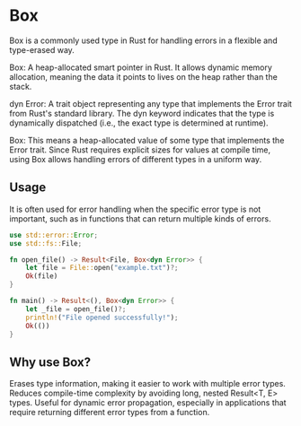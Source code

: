 # Box<dyn Error>

Box<dyn Error> is a commonly used type in Rust for handling errors in a flexible and type-erased way.

Box<T>: A heap-allocated smart pointer in Rust. It allows dynamic memory allocation, meaning the data it points to lives on the heap rather than the stack.

dyn Error: A trait object representing any type that implements the Error trait from Rust's standard library.
The dyn keyword indicates that the type is dynamically dispatched (i.e., the exact type is determined at runtime).

Box<dyn Error>: This means a heap-allocated value of some type that implements the Error trait. Since Rust requires explicit sizes for values at compile time, using Box<dyn Error> allows handling errors of different types in a uniform way.

## Usage

It is often used for error handling when the specific error type is not important, such as in functions that can return multiple kinds of errors.

```rs
use std::error::Error;
use std::fs::File;

fn open_file() -> Result<File, Box<dyn Error>> {
    let file = File::open("example.txt")?;
    Ok(file)
}

fn main() -> Result<(), Box<dyn Error>> {
    let _file = open_file()?;
    println!("File opened successfully!");
    Ok(())
}
```

## Why use Box<dyn Error>?

Erases type information, making it easier to work with multiple error types.
Reduces compile-time complexity by avoiding long, nested Result<T, E> types.
Useful for dynamic error propagation, especially in applications that require returning different error types from a function.
